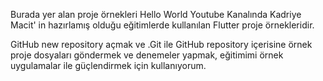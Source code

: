 
Burada yer alan proje örnekleri Hello World Youtube Kanalında Kadriye Macit' in hazırlamış olduğu eğitimlerde kullanılan Flutter proje örnekleridir. 

GitHub new repository açmak ve .Git ile GitHub repository içerisine örnek proje dosyaları göndermek ve denemeler yapmak, eğitimimi örnek uygulamalar ile güçlendirmek için kullanıyorum.
